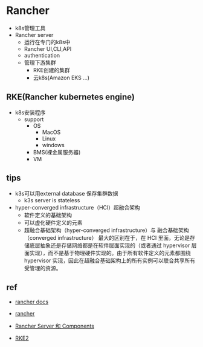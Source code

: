 
# Rancher
+ k8s管理工具
+ Rancher server
    + 运行在专门的k8s中
    + Rancher UI,CLI,API
    + authentication
    + 管理下游集群
        + RKE创建的集群
        + 云k8s(Amazon EKS ...)

## RKE(Rancher kubernetes engine)
+ k8s安装程序
    + support
        + OS
            + MacOS
            + Linux
            + windows
        + BMS(裸金属服务器)
        + VM

## tips
+ k3s可以用external database 保存集群数据
    + k3s server is stateless
+  hyper-converged infrastructure（HCI）超融合架构
    + 软件定义的基础架构
    + 可以虚化硬件定义的元素
    + 超融合基础架构（hyper-converged infrastructure）与 融合基础架构（converged infrastructure） 最大的区别在于，在 HCI 里面，无论是存储底层抽象还是存储网络都是在软件层面实现的（或者通过 hypervisor 层面实现），而不是基于物理硬件实现的。由于所有软件定义的元素都围绕 hypervisor 实现，因此在超融合基础架构上的所有实例可以联合共享所有受管理的资源。
## ref
+ [rancher docs](https://docs.rancher.cn/)
+ [rancher](https://docs.ranchermanager.rancher.io/zh/)
+ [Rancher Server 和 Components](https://docs.ranchermanager.rancher.io/zh/reference-guides/rancher-manager-architecture/rancher-server-and-components)

+ [RKE2](https://docs.rancher.cn/docs/rke2/_index)